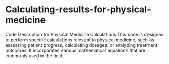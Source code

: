 # Calculating-results-for-physical-medicine
Code Description for Physical Medicine Calculations This code is designed to perform specific calculations relevant to physical medicine, such as assessing patient progress, calculating dosages, or analyzing treatment outcomes. It incorporates various mathematical equations that are commonly used in the field.

